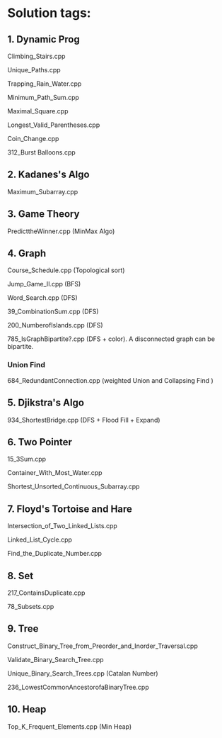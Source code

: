 # Solution tags:

## 1. Dynamic Prog

Climbing_Stairs.cpp

Unique_Paths.cpp

Trapping_Rain_Water.cpp

Minimum_Path_Sum.cpp

Maximal_Square.cpp

Longest_Valid_Parentheses.cpp

Coin_Change.cpp

312_Burst Balloons.cpp

## 2. Kadanes's Algo

Maximum_Subarray.cpp

## 3. Game Theory

PredicttheWinner.cpp (MinMax Algo)

## 4. Graph

Course_Schedule.cpp (Topological sort)

Jump_Game_II.cpp (BFS)

Word_Search.cpp (DFS)

39_CombinationSum.cpp (DFS)

200_NumberofIslands.cpp (DFS)

785_IsGraphBipartite?.cpp (DFS + color).
A disconnected graph  can be bipartite.

### Union Find

684_RedundantConnection.cpp (weighted Union and Collapsing Find <with prunning>)


## 5. Djikstra's Algo

934_ShortestBridge.cpp (DFS + Flood Fill + Expand)

## 6. Two Pointer

15_3Sum.cpp

Container_With_Most_Water.cpp

Shortest_Unsorted_Continuous_Subarray.cpp

## 7. Floyd's Tortoise and Hare

Intersection_of_Two_Linked_Lists.cpp

Linked_List_Cycle.cpp

Find_the_Duplicate_Number.cpp

## 8. Set

217_ContainsDuplicate.cpp

78_Subsets.cpp

## 9. Tree

Construct_Binary_Tree_from_Preorder_and_Inorder_Traversal.cpp

Validate_Binary_Search_Tree.cpp

Unique_Binary_Search_Trees.cpp (Catalan Number)

236_LowestCommonAncestorofaBinaryTree.cpp

## 10. Heap

Top_K_Frequent_Elements.cpp (Min Heap)
